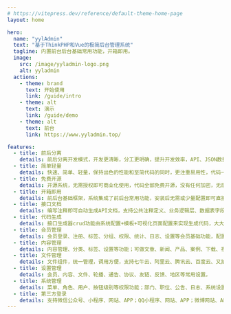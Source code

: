 ```yaml
---
# https://vitepress.dev/reference/default-theme-home-page
layout: home

hero:
  name: "yylAdmin"
  text: "基于ThinkPHP和Vue的极简后台管理系统"
  tagline: 内置前台后台基础常用功能，开箱即用。
  image:
    src: /image/yyladmin-logo.png
    alt: yyladmin
  actions:
    - theme: brand
      text: 开始使用
      link: /guide/intro
    - theme: alt
      text: 演示
      link: /guide/demo
    - theme: alt
      text: 前台
      link: https://www.yyladmin.top/    

features:
  - title: 前后分离
    details: 前后分离开发模式，开发更清晰，分工更明确，提升开发效率，API、JSON数据交互，JWT用户认证。
  - title: 简单轻量
    details: 快速、简单、轻量，保持出色的性能和至简代码的同时，更注重易用性，代码一目了然，上手简单。
  - title: 免费开源
    details: 开源系统，无需授权即可商业化使用，代码全部免费开源，没有任何加密，无后门，安全保障。
  - title: 开箱即用
    details: 前后台基础框架，系统集成了前后台常用功能，安装后无需或少量配置即可直接部署使用。
  - title: 接口文档
    details: 编写注释即可自动生成API文档，支持公共注释定义、业务逻辑层、数据表字段引用，在线调试。
  - title: 代码生成
    details: 接口生成器crud功能由系统配置+模板+可视化页面配置来实现生成代码，大大提高开发效率。
  - title: 会员管理
    details: 会员登录、注册、标签、分组、权限、统计、日志、设置等会员基础功能，配置即可使用。
  - title: 内容管理
    details: 内容管理、分类、标签、设置等功能；可做文章、新闻、产品、案例、下载、视频、友链等内容使用。
  - title: 文件管理
    details: 文件组件，统一管理，调用方便，支持七牛云、阿里云、腾讯云、百度云、又拍云、AWS等对象存储。
  - title: 设置管理
    details: 会员、内容、文件、轮播、通告、协议、友链、反馈、地区等常用设置。
  - title: 系统管理
    details: 菜单、角色、用户、按钮级别等权限功能；部门、职位、公告、日志、系统设置等功能。
  - title: 第三方登录
    details: 支持微信公众号、小程序、网站、APP；QQ小程序、网站、APP；微博网站、APP等登录。
---
```


